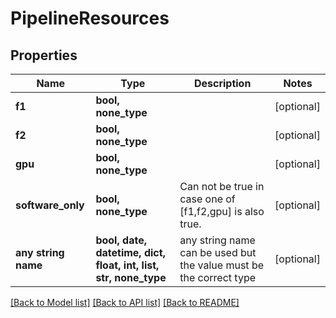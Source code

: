 # PipelineResources


## Properties
Name | Type | Description | Notes
------------ | ------------- | ------------- | -------------
**f1** | **bool, none_type** |  | [optional] 
**f2** | **bool, none_type** |  | [optional] 
**gpu** | **bool, none_type** |  | [optional] 
**software_only** | **bool, none_type** | Can not be true in case one of [f1,f2,gpu] is also true. | [optional] 
**any string name** | **bool, date, datetime, dict, float, int, list, str, none_type** | any string name can be used but the value must be the correct type | [optional]

[[Back to Model list]](../README.md#documentation-for-models) [[Back to API list]](../README.md#documentation-for-api-endpoints) [[Back to README]](../README.md)


